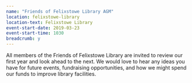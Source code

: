 ```yaml
---
name: "Friends of Felixstowe Library AGM"
location: felixstowe-library
location-text: Felixstowe Library
event-start-date: 2019-03-23
event-start-time: 1030
breadcrumb: y
---
```


All members of the Friends of Felixstowe Library are invited to review our first year and look ahead to the next. We would love to hear any ideas you have for future events, fundraising opportunities, and how we might spend our funds to improve library facilities.
